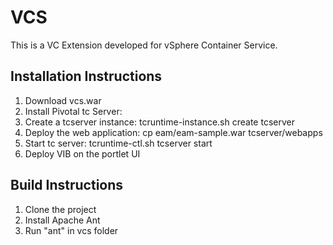 # VCS
This is a VC Extension developed for vSphere Container Service.

## Installation Instructions
1. Download vcs.war
2. Install Pivotal tc Server:
3. Create a tcserver instance: tcruntime-instance.sh create tcserver
4. Deploy the web application: cp eam/eam-sample.war tcserver/webapps
5. Start tc server: tcruntime-ctl.sh tcserver start
6. Deploy VIB on the portlet UI

## Build Instructions
1. Clone the project
2. Install Apache Ant
3. Run "ant" in vcs folder